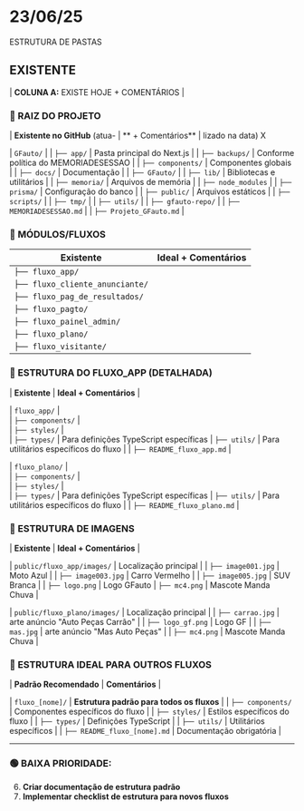 # 23/06/25
ESTRUTURA DE PASTAS

## EXISTENTE 

| **COLUNA A:** EXISTE HOJE 		+ COMENTÁRIOS |

### **📁 RAIZ DO PROJETO**
| **Existente no GitHub** (atua-   		|  ** + Comentários**
| lizado na data) X  

| `GFauto/` 											| 
| `├── app/` 										|  Pasta principal do Next.js |
| `├── backups/` 								|  Conforme política do MEMORIADESESSAO |
| `├── components/` 							|  Componentes globais |
| `├── docs/` 										|  Documentação |
| `├── GFauto/` 									| 
| `├── lib/` 											|  Bibliotecas e utilitários |
| `├── memoria/` 								|  Arquivos de memória |
| `├── node_modules` 						| 
| `├── prisma/` 									|  Configuração do banco |
| `├── public/` 									|  Arquivos estáticos |
| `├── scripts/` 									| 
| `├── tmp/` 										|
| `├── utils/` 										|
| `├── gfauto-repo/` 							|
| `├── MEMORIADESESSAO.md` 	| 
| `├── Projeto_GFauto.md` 				| 

### **📁 MÓDULOS/FLUXOS**
| **Existente** | **Ideal + Comentários** |
|---------------|-------------------------|
| `├── fluxo_app/` 								| 
| `├── fluxo_cliente_anunciante/` 		| 
| `├── fluxo_pag_de_resultados/` 		| 
| `├── fluxo_pagto/` 							| 
| `├── fluxo_painel_admin/` 				| 
| `├── fluxo_plano/` 							| 
| `├── fluxo_visitante/` 						| 

### **📁 ESTRUTURA DO FLUXO_APP (DETALHADA)**
| **Existente** | **Ideal + Comentários** |

| `fluxo_app/` 										|  
| `├── components/` 							|  
| `├── styles/` 									|  
| `├── types/` 									| Para definições TypeScript específicas
| `├── utils/`     									| Para utilitários específicos do fluxo |
| `├── README_fluxo_app.md` 		|  

| `fluxo_plano/` 									|  
| `├── components/` 							|  
| `├── styles/` 									|  
| `├── types/` 									| Para definições TypeScript específicas
| `├── utils/`     									| Para utilitários específicos do fluxo |
| `├── README_fluxo_plano.md` 	|  

### **📁 ESTRUTURA DE IMAGENS**
| **Existente** | **Ideal + Comentários** |

| `public/fluxo_app/images/`				| Localização principal |
| `├── image001.jpg` 						| Moto Azul |
| `├── image003.jpg` 						| Carro Vermelho |
| `├── image005.jpg` 						| SUV Branca |
| `├── logo.png` 								| Logo GFauto
| `├── mc4.png` 								| Mascote Manda Chuva |

| `public/fluxo_plano/images/`				| Localização principal |
| `├── carrao.jpg` 								| arte anúncio "Auto Peças Carrão" |
| `├── logo_gf.png` 							| Logo GF |
| `├── mas.jpg` 									| arte anúncio "Mas Auto Peças" |
| `├── mc4.png` 								| Mascote Manda Chuva |

### **📁 ESTRUTURA IDEAL PARA OUTROS FLUXOS**
| **Padrão Recomendado** 				| **Comentários** |

| `fluxo_[nome]/` 									| **Estrutura padrão para todos os fluxos** |
| `├── components/` 							| Componentes específicos do fluxo |
| `├── styles/` 									| Estilos específicos do fluxo |
| `├── types/` 									| Definições TypeScript |
| `├── utils/` 										| Utilitários específicos |
| `├── README_fluxo_[nome].md` 	| Documentação obrigatória |

---



### **🟢 BAIXA PRIORIDADE:**
6. **Criar documentação de estrutura padrão**
7. **Implementar checklist de estrutura para novos fluxos**

